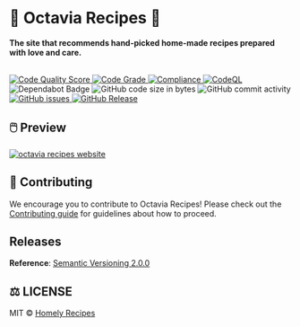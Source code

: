 <div align="left">
  <br>
<!--   <img alt="Homely Recipes" src="https://i.ibb.co/7jPXt0Z/logo1-92f1a87f.png" width="300px"> -->
  <h1>🥘 Octavia Recipes 🥘</h1>
  <strong>The site that recommends hand-picked home-made recipes prepared with love and care.</strong>
</div>
<br>
<p align="left">
<!--   <a href="https://github.com/likeaweb/octavia-recipes/actions/workflows/release.yml">
    <img src="https://github.com/likeaweb/octavia-recipes/actions/workflows/release.yml/badge.svg" alt="Release" style="max-width: 100%;"> </a> -->
  
  <a href="https://app.codiga.io/public/project/32333/octavia-recipes/dashboard">
    <img src="https://api.codiga.io/project/32333/score/svg" alt="Code Quality Score" style="max-width: 100%;">
  </a>
  <a href="https://app.codiga.io/public/project/32333/octavia-recipes/dashboard">
    <img src="https://api.codiga.io/project/32333/status/svg" alt="Code Grade" style="max-width: 100%;">
  </a>
  <a href="https://github.com/likeaweb/octavia-recipes/actions/workflows/compliance.yml">
    <img src="https://github.com/likeaweb/octavia-recipes/actions/workflows/compliance.yml/badge.svg" alt="Compliance" style="max-width: 100%;">
  </a>
  <a href="https://github.com/likeaweb/octavia-recipes/actions/workflows/codeql.yml">
    <img src="https://github.com/likeaweb/octavia-recipes/actions/workflows/codeql.yml/badge.svg" alt="CodeQL" style="max-width: 100%;">
  </a>
  <img src="https://img.shields.io/badge/Dependabot-active-brightgreen.svg" alt="Dependabot Badge">
  <img src="https://img.shields.io/github/languages/code-size/likeaweb/octavia-recipes" alt="GitHub code size in bytes">
  <img src="https://img.shields.io/github/commit-activity/w/likeaweb/octavia-recipes" alt="GitHub commit activity">
  <a href="https://github.com/likeaweb/octavia-recipes/issues">
    <img src="https://img.shields.io/github/issues/likeaweb/octavia-recipes" alt="GitHub issues">
  </a>
  <a href="https://github.com/likeaweb/octavia-recipes/releases">
    <img src="https://img.shields.io/github/v/release/likeaweb/octavia-recipes.svg?style=flat" alt="GitHub Release">
  </a>
  <!-- <a href="https://discord.gg/U2peSNf23P">
    <img src="https://img.shields.io/discord/<userid>.svg?label=&logo=discord&logoColor=ffffff&color=7389D8&labelColor=6A7EC2" alt="Discord">
  </a> -->
  <!-- <a href="https://twitter.com/username">
    <img src="https://img.shields.io/twitter/follow/username?label=Follow&style=social" alt="Twitter">
  </a> -->
</p>

## 🖱️ Preview

[![octavia recipes website](https://github.com/lloydlobo/lloydlobo/blob/main/assets/projects/web-development/homely-recipes.gif)](https://octavia-recipes.netlify.app)

## 🤝 Contributing

We encourage you to contribute to Octavia Recipes! Please check out the [Contributing guide](https://github.com/likeaweb/octavia-recipes/blob/main/CONTRIBUTING.md) for guidelines about how to proceed.

## Releases

**Reference**: [Semantic Versioning 2.0.0](https://semver.org/)

<!-- ## 🍕 Community

Got Questions? Join the conversation in our [Discord](https://discord.gg/<forumlink>).   -->

<!-- ## 🎦 Repository Visualization

[![Visualization of this repository](./public/diagram.svg)
](./src) -->

## ⚖️ LICENSE

MIT © [Homely Recipes](LICENSE)
